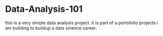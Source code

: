 # Data-Analysis-101 
this is a very simple data analysis project. it is part of a portofolio projects i am building to buildup a  data science career.
